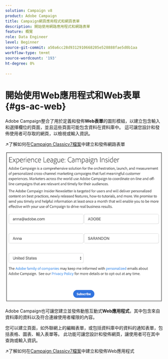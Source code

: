 ```yaml
---
solution: Campaign v8
product: Adobe Campaign
title: Campaign網頁應用程式和網頁表單
description: 開始使用網路應用程式和網路表單
feature: 概覽
role: Data Engineer
level: Beginner
source-git-commit: a50a6cc28d9312910668205e528888fae5d0b1aa
workflow-type: tm+mt
source-wordcount: '193'
ht-degree: 0%

---
```


# 開始使用Web應用程式和Web表單{#gs-ac-web}

Adobe Campaign整合了用於定義和發佈&#x200B;**Web表單**&#x200B;的圖形模組，以建立包含輸入和選擇欄位的頁面，並且這些頁面可能包含資料在資料庫中。 這可讓您設計和發佈使用者可存取的網頁，以檢視或輸入資訊。

:arrow_upper_right:了解如何在[Campaign Classicv7檔案](https://experienceleague.corp.adobe.com/docs/campaign-classic/using/designing-content/web-forms/about-web-forms.html?lang=en#designing-content)中建立和發佈網路表單

![](assets/sample.png)

Adobe Campaign也可讓您建立並發佈動態互動式&#x200B;**Web應用程式**，其中包含來自資料庫的資料以及符合連線使用者權限的內容。

您可以建立頁面，如外聯網上的編輯表單，或包括資料庫中的資料的通知表單，包括表格、圖表、輸入表單等。 此功能可讓您設計和發佈網頁，讓使用者可在其中查詢或輸入資訊。

:arrow_upper_right:了解如何在[Campaign Classicv7檔案](https://experienceleague.corp.adobe.com/docs/campaign-classic/using/designing-content/web-applications/about-web-applications.html?lang=en#designing-content)中建立和發佈Web應用程式
